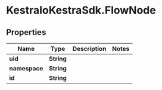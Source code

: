 # KestraIoKestraSdk.FlowNode

## Properties

Name | Type | Description | Notes
------------ | ------------- | ------------- | -------------
**uid** | **String** |  | 
**namespace** | **String** |  | 
**id** | **String** |  | 


